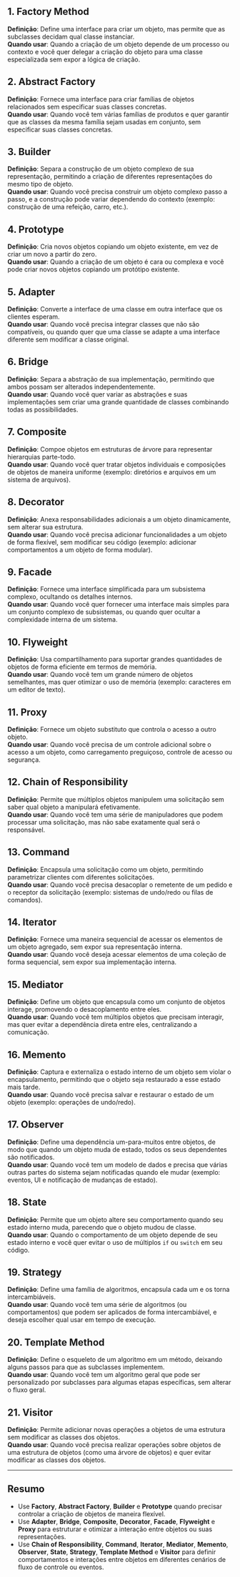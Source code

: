 ## 1. Factory Method
**Definição**: Define uma interface para criar um objeto, mas permite que as subclasses decidam qual classe instanciar.  
**Quando usar**: Quando a criação de um objeto depende de um processo ou contexto e você quer delegar a criação do objeto para uma classe especializada sem expor a lógica de criação.

## 2. Abstract Factory
**Definição**: Fornece uma interface para criar famílias de objetos relacionados sem especificar suas classes concretas.  
**Quando usar**: Quando você tem várias famílias de produtos e quer garantir que as classes da mesma família sejam usadas em conjunto, sem especificar suas classes concretas.

## 3. Builder
**Definição**: Separa a construção de um objeto complexo de sua representação, permitindo a criação de diferentes representações do mesmo tipo de objeto.  
**Quando usar**: Quando você precisa construir um objeto complexo passo a passo, e a construção pode variar dependendo do contexto (exemplo: construção de uma refeição, carro, etc.).

## 4. Prototype
**Definição**: Cria novos objetos copiando um objeto existente, em vez de criar um novo a partir do zero.  
**Quando usar**: Quando a criação de um objeto é cara ou complexa e você pode criar novos objetos copiando um protótipo existente.

## 5. Adapter
**Definição**: Converte a interface de uma classe em outra interface que os clientes esperam.  
**Quando usar**: Quando você precisa integrar classes que não são compatíveis, ou quando quer que uma classe se adapte a uma interface diferente sem modificar a classe original.

## 6. Bridge
**Definição**: Separa a abstração de sua implementação, permitindo que ambos possam ser alterados independentemente.  
**Quando usar**: Quando você quer variar as abstrações e suas implementações sem criar uma grande quantidade de classes combinando todas as possibilidades.

## 7. Composite
**Definição**: Compoe objetos em estruturas de árvore para representar hierarquias parte-todo.  
**Quando usar**: Quando você quer tratar objetos individuais e composições de objetos de maneira uniforme (exemplo: diretórios e arquivos em um sistema de arquivos).

## 8. Decorator
**Definição**: Anexa responsabilidades adicionais a um objeto dinamicamente, sem alterar sua estrutura.  
**Quando usar**: Quando você precisa adicionar funcionalidades a um objeto de forma flexível, sem modificar seu código (exemplo: adicionar comportamentos a um objeto de forma modular).

## 9. Facade
**Definição**: Fornece uma interface simplificada para um subsistema complexo, ocultando os detalhes internos.  
**Quando usar**: Quando você quer fornecer uma interface mais simples para um conjunto complexo de subsistemas, ou quando quer ocultar a complexidade interna de um sistema.

## 10. Flyweight
**Definição**: Usa compartilhamento para suportar grandes quantidades de objetos de forma eficiente em termos de memória.  
**Quando usar**: Quando você tem um grande número de objetos semelhantes, mas quer otimizar o uso de memória (exemplo: caracteres em um editor de texto).

## 11. Proxy
**Definição**: Fornece um objeto substituto que controla o acesso a outro objeto.  
**Quando usar**: Quando você precisa de um controle adicional sobre o acesso a um objeto, como carregamento preguiçoso, controle de acesso ou segurança.

## 12. Chain of Responsibility
**Definição**: Permite que múltiplos objetos manipulem uma solicitação sem saber qual objeto a manipulará efetivamente.  
**Quando usar**: Quando você tem uma série de manipuladores que podem processar uma solicitação, mas não sabe exatamente qual será o responsável.

## 13. Command
**Definição**: Encapsula uma solicitação como um objeto, permitindo parametrizar clientes com diferentes solicitações.  
**Quando usar**: Quando você precisa desacoplar o remetente de um pedido e o receptor da solicitação (exemplo: sistemas de undo/redo ou filas de comandos).

## 14. Iterator
**Definição**: Fornece uma maneira sequencial de acessar os elementos de um objeto agregado, sem expor sua representação interna.  
**Quando usar**: Quando você deseja acessar elementos de uma coleção de forma sequencial, sem expor sua implementação interna.

## 15. Mediator
**Definição**: Define um objeto que encapsula como um conjunto de objetos interage, promovendo o desacoplamento entre eles.  
**Quando usar**: Quando você tem múltiplos objetos que precisam interagir, mas quer evitar a dependência direta entre eles, centralizando a comunicação.

## 16. Memento
**Definição**: Captura e externaliza o estado interno de um objeto sem violar o encapsulamento, permitindo que o objeto seja restaurado a esse estado mais tarde.  
**Quando usar**: Quando você precisa salvar e restaurar o estado de um objeto (exemplo: operações de undo/redo).

## 17. Observer
**Definição**: Define uma dependência um-para-muitos entre objetos, de modo que quando um objeto muda de estado, todos os seus dependentes são notificados.  
**Quando usar**: Quando você tem um modelo de dados e precisa que várias outras partes do sistema sejam notificadas quando ele mudar (exemplo: eventos, UI e notificação de mudanças de estado).

## 18. State
**Definição**: Permite que um objeto altere seu comportamento quando seu estado interno muda, parecendo que o objeto mudou de classe.  
**Quando usar**: Quando o comportamento de um objeto depende de seu estado interno e você quer evitar o uso de múltiplos `if` ou `switch` em seu código.

## 19. Strategy
**Definição**: Define uma família de algoritmos, encapsula cada um e os torna intercambiáveis.  
**Quando usar**: Quando você tem uma série de algoritmos (ou comportamentos) que podem ser aplicados de forma intercambiável, e deseja escolher qual usar em tempo de execução.

## 20. Template Method
**Definição**: Define o esqueleto de um algoritmo em um método, deixando alguns passos para que as subclasses implementem.  
**Quando usar**: Quando você tem um algoritmo geral que pode ser personalizado por subclasses para algumas etapas específicas, sem alterar o fluxo geral.

## 21. Visitor
**Definição**: Permite adicionar novas operações a objetos de uma estrutura sem modificar as classes dos objetos.  
**Quando usar**: Quando você precisa realizar operações sobre objetos de uma estrutura de objetos (como uma árvore de objetos) e quer evitar modificar as classes dos objetos.

---

## Resumo

- Use **Factory**, **Abstract Factory**, **Builder** e **Prototype** quando precisar controlar a criação de objetos de maneira flexível.
- Use **Adapter**, **Bridge**, **Composite**, **Decorator**, **Facade**, **Flyweight** e **Proxy** para estruturar e otimizar a interação entre objetos ou suas representações.
- Use **Chain of Responsibility**, **Command**, **Iterator**, **Mediator**, **Memento**, **Observer**, **State**, **Strategy**, **Template Method** e **Visitor** para definir comportamentos e interações entre objetos em diferentes cenários de fluxo de controle ou eventos.

